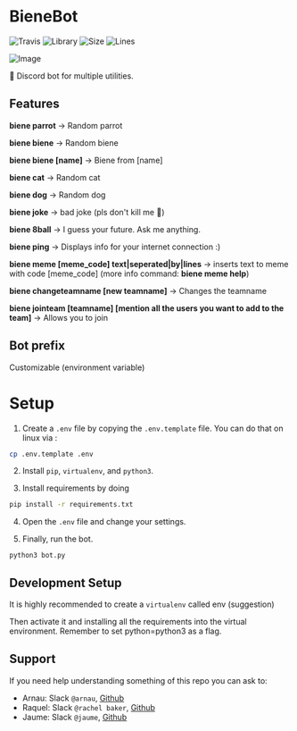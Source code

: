 # <!--<img src="https://external-content.duckduckgo.com/iu/?u=https%3A%2F%2Fwiki.miranda-ng.org%2Fimages%2F4%2F4d%2FDiscord-Logo-Black.png&f=1&nofb=1" width="25">--> BieneBot <!--<img src="https://avatars.githubusercontent.com/u/15365910?s=200&v=4" width="25">-->

![Travis](https://img.shields.io/travis/com/hackupc/discordbot-bienebot)
![Library](https://img.shields.io/badge/Library-Discord.py-blue)
![Size](https://img.shields.io/github/languages/code-size/hackupc/discordbot-bienebot)
![Lines](https://img.shields.io/tokei/lines/github/hackupc/discordbot-bienebot)

![Image](https://hackupc.com/ogimage.png)

🤖 Discord bot for multiple utilities.

## Features

**biene parrot** -> Random parrot

**biene biene** -> Random biene

**biene biene [name]** -> Biene from [name]

**biene cat** -> Random cat

**biene dog** -> Random dog

**biene joke** -> bad joke (pls don't kill me :pleading_face:)

**biene 8ball** -> I guess your future. Ask me anything.

**biene ping** -> Displays info for your internet connection :)

**biene meme [meme_code] text|seperated|by|lines** -> inserts text to meme with code [meme_code]
(more info command: **biene meme help**)

**biene changeteamname [new teamname]** -> Changes the teamname

**biene jointeam [teamname] [mention all the users you want to add to the team]** -> Allows you to join

## Bot prefix

Customizable (environment variable)

# Setup

1. Create a ``.env`` file by copying the ``.env.template`` file. You can do that on linux via :

```sh
cp .env.template .env
```

2. Install ``pip``, ``virtualenv``, and ``python3``.

3. Install requirements by doing

```sh
pip install -r requirements.txt
```

4. Open the ``.env`` file and change your settings. 

5. Finally, run the bot.

```console
python3 bot.py
```

## Development Setup

It is highly recommended to create a ``virtualenv`` called env (suggestion)

Then activate it and installing all the requirements into the virtual environment. Remember to set python=python3 as a flag.

## Support

If you need help understanding something of this repo you can ask to:

- Arnau: Slack `@arnau`, [Github](https://github.com/Casassarnau)
- Raquel: Slack `@rachel baker`, [Github](https://github.com/raquelpanapalen)
- Jaume: Slack `@jaume`, [Github](https://github.com/EncryptEx)
